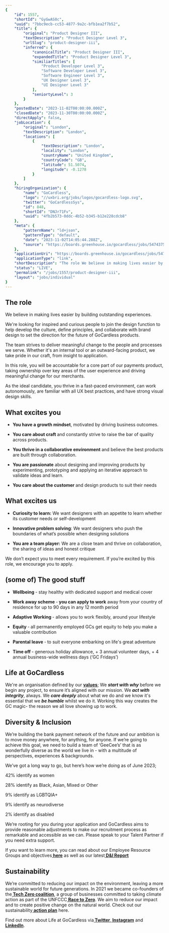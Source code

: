 ```yaml
---
{
	"id": 1557,
	"shortId": "GyGwAS0c",
	"uuid": "7bbc9ecb-cc53-4877-9a2c-bfb1ea2f7b52",
	"title": {
		"original": "Product Designer III",
		"textDescription": "Product Designer Level 3",
		"urlSlug": "product-designer-iii",
		"inferred": {
			"canonicalTitle": "Product Designer III",
			"expandedTitle": "Product Designer Level 3",
			"similiarTitles": [
				"Product Developer Level 3",
				"Software Developer Level 3",
				"Software Engineer Level 3",
				"UX Designer Level 3",
				"UI Designer Level 3"
			],
			"seniortyLevel": 3
		}
	},
	"postedDate": "2023-11-02T00:00:00.000Z",
	"closedDate": "2023-11-30T00:00:00.000Z",
	"directApply": false,
	"jobLocation": {
		"original": "London",
		"textDescription": "London",
		"locations": [
			{
				"textDescription": "London",
				"locality": "London",
				"countryName": "United Kingdom",
				"countryCode": "GB",
				"latitude": 51.5074,
				"longitude": -0.1278
			}
		]
	},
	"hiringOrganization": {
		"name": "GoCardless",
		"logo": "//uxbri.org/jobs/logos/gocardless-logo.svg",
		"twitter": "GoCardlessSys",
		"id": 848,
		"shortId": "DNJr71Fv",
		"uuid": "4fb2b573-0ddc-4b52-b345-b12e228cdcb8"
	},
	"meta": {
		"patternName": "ld+json",
		"patternType": "default",
		"date": "2023-11-02T14:05:44.288Z",
		"source": "https://boards.greenhouse.io/gocardless/jobs/5474375?gh_src=e8ec7c201us"
	},
	"applicationUri": "https://boards.greenhouse.io/gocardless/jobs/5474375?gh_src=e8ec7c201us#app",
	"applicationType": "link",
	"shortDescription": "The role We believe in making lives easier by building outstanding experiences. We're' looking for inspired and curious people to join the design function to help develop the culture, define",
	"status": "LIVE",
	"permalink": "/jobs/1557/product-designer-iii",
	"layout": "jobs/individual"
}
---
```

<h2>The role</h2><p>We believe in making lives easier by building outstanding experiences.</p><p>We're looking for inspired and curious people to join the design function to help develop the culture, define principles, and collaborate with brand design to set the direction for the future of GoCardless products.</p><p>The team strives to deliver meaningful change to the people and processes we serve. Whether it's an internal tool or an outward-facing product, we take pride in our craft, from insight to application.</p><p>In this role, you will be accountable for a core part of our payments product, taking ownership over key areas of the user experience and driving meaningful change for our merchants.</p><p>As the ideal candidate, you thrive in a fast-paced environment, can work autonomously, are familiar with all UX best practices, and have strong visual design skills.</p><h2>What excites you&nbsp;</h2><ul><li><p><strong>You have a growth mindset</strong>, motivated by driving business outcomes.</p></li><li><p><strong>You care about craft </strong>and constantly strive to raise the bar of quality across products.</p></li><li><p><strong>You thrive in a collaborative environment</strong> and believe the best products are built through collaboration.</p></li><li><p><strong>You are passionate</strong> about designing and improving products by experimenting, prototyping and applying an iterative approach to validate ideas and learn.</p></li><li><p><strong>You care about the customer&nbsp;</strong>and design products to suit their needs</p></li></ul><h2>What excites us&nbsp;&nbsp;</h2><ul><li><p><strong>Curiosity to learn:</strong> We want designers with an appetite to learn whether its customer needs or self-development</p></li><li><p><strong>Innovative problem solving</strong>: We want designers who push the boundaries of what’s possible when designing solutions</p></li><li><p><strong>You are a team player:</strong> We are a close team and thrive on collaboration, the sharing of ideas and honest critique</p></li></ul><p>We don’t expect you to meet every requirement. If you’re excited by this role, we encourage you to apply.&nbsp;</p><h2>(some of) The good stuff</h2><ul><li><p><strong>Wellbeing </strong>- stay healthy with dedicated support and medical cover</p></li><li><p><strong>Work away scheme </strong>-<strong> you can apply to work</strong>&nbsp;away from your country of residence for up to 90 days in any 12 month period</p></li><li><p><strong>Adaptive Working </strong>- allows you to work flexibly, around your lifestyle</p></li><li><p><strong>Equity </strong>-<strong> </strong>all permanently employed GCs get equity to help you make a valuable contribution&nbsp;</p></li><li><p><strong>Parental leave </strong>-<strong> </strong>to suit everyone embarking on life's great adventure</p></li><li><p><strong>Time off </strong>- generous holiday allowance, + 3 annual volunteer days, + 4 annual business-wide wellness days (‘GC Fridays’)</p></li></ul><h2>Life at GoCardless&nbsp;&nbsp;</h2><p>We're an organisation defined by our <a target="_blank" rel="noopener noreferrer nofollow" href="https://gocardless.com/g/values-operating-principles/"><strong>values</strong></a>; We <strong><em>start with why</em></strong><em> </em>before we begin any project, to ensure it’s aligned with our mission. We<strong><em> act with integrity</em></strong>, always. We <strong><em>care deeply</em></strong> about what we do and we know it's essential that we <strong><em>be humble </em></strong>whilst we do it. Working this way creates the GC magic- the reason we all love showing up to work.&nbsp;</p><h2>Diversity &amp; Inclusion</h2><p>We’re building the bank payment network of the future and our ambition is to move money anywhere, for anything, for anyone. If we’re going to achieve this goal, we need to build a team of ‘GeeCee’s’ that is as wonderfully diverse as the world we live in - with a multitude of perspectives, experiences &amp; backgrounds.</p><p>We’ve got a long way to go, but here’s how we’re doing as of June 2023;</p><p>42% identify as women</p><p>28% identify as Black, Asian, Mixed or Other</p><p>9% identify as LGBTQIA+</p><p>9% identify as neurodiverse</p><p>2% identify as disabled</p><p>We’re rooting for you during your application and GoCardless aims to provide reasonable adjustments to make our recruitment process as remarkable and accessible as we can. Please speak to your Talent Partner if you need extra support.</p><p>If you want to learn more, you can read about our Employee Resource Groups and objectives<a target="_blank" rel="noopener noreferrer nofollow" href="https://gocardless.com/about/diversity-inclusion/"><strong> here</strong></a> as well as our latest<a target="_blank" rel="noopener noreferrer nofollow" href="https://gocardless.com/assets/40w0m41bmydz/3hqJy4SUqZqW3BmBHlESUe/d1c7932b97b8a8ebcd0fb07418432fe9/GoCardless_Diversity___Inclusion_Report_2022.pdf"><strong> </strong></a><a target="_blank" rel="noopener noreferrer nofollow" href="https://assets.ctfassets.net/40w0m41bmydz/zGxwfm2rTwqXV4bwOMODR/8c303a244c90e49c9fa7c2ede11cf1e6/GoCardless_Diversity_and_Inclusion_Report_20230731__1_.pdf"><strong>D&amp;I Report</strong></a><strong>&nbsp;</strong></p><h2><strong>Sustainability&nbsp;</strong></h2><p>We’re committed to reducing our impact on the environment, leaving a more sustainable world for future generations. In 2021 we became co-founders of the<a target="_blank" rel="noopener noreferrer nofollow" href="https://techzero.technation.io/"><strong> Tech Zero coalition</strong></a>, a group of businesses committed to taking climate action as part of the UNFCCC<a target="_blank" rel="noopener noreferrer nofollow" href="https://unfccc.int/climate-action/race-to-zero-campaign"><strong> Race to Zero</strong></a>. We aim to reduce our impact and to create positive change on the natural world. Check out our sustainability<a target="_blank" rel="noopener noreferrer nofollow" href="https://gocardless.com/sustainability/"><strong> action plan</strong></a> here.&nbsp;</p><p>Find out more about Life at GoCardless via<a target="_blank" rel="noopener noreferrer nofollow" href="http://twitter.com/GoCardlessEng"><strong> Twitter</strong></a>,<a target="_blank" rel="noopener noreferrer nofollow" href="http://instagram.com/lifeatgocardless"><strong> Instagram</strong></a> and<a target="_blank" rel="noopener noreferrer nofollow" href="http://linkedin.com/company/gocardless"><strong> LinkedIn</strong></a>.&nbsp;</p>
